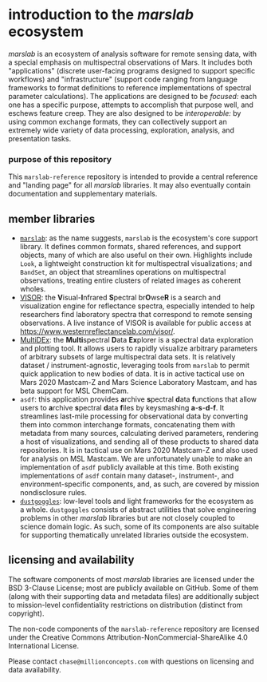 # introduction to the _marslab_ ecosystem

_marslab_ is an ecosystem of analysis software for remote sensing data, with a special emphasis on multispectral observations of Mars. 
It includes both "applications" (discrete user-facing programs designed to support specific workflows) and "infrastructure" 
(support code ranging from language frameworks to format definitions to reference implementations of spectral parameter calculations). 
The applications are designed to be _focused:_ each one has a specific purpose, attempts to accomplish that purpose well, and eschews 
feature creep. They are also designed to be _interoperable:_ by using common exchange formats, they can collectively support an 
extremely wide variety of data processing, exploration, analysis, and presentation tasks.

### purpose of this repository

This `marslab-reference` repository is intended to provide a central reference and "landing page" for all _marslab_ libraries. It 
may also eventually contain documentation and supplementary materials.

## member libraries

* [`marslab`](https://github.com/MillionConcepts/marslab): as the name suggests, `marslab` is the ecosystem's core support library.
It defines common formats, shared references, and support objects, many of which are also useful on their own. Highlights include
`Look`, a lightweight construction kit for multispectral visualizations; and `BandSet`, an object that streamlines operations
on multispectral observations, treating entire clusters of related images as coherent wholes.
* [VISOR](https://github.com/MillionConcepts/wwu_spec): the **V**isual-**I**nfrared **S**pectral br**O**wse**R** is a search and 
visualization engine for reflectance spectra, especially intended to help researchers find laboratory spectra that correspond to 
remote sensing observations. A live instance of VISOR is available for public access at https://www.westernreflectancelab.com/visor/.
* [MultiDEx](https://github.com/MillionConcepts/wwu_spec): the **Multi**spectral **D**ata **Ex**plorer is a spectral data exploration 
and plotting tool. It allows users to rapidly visualize arbitrary parameters of arbitrary subsets of large multispectral 
data sets. It is relatively dataset / instrument-agnostic, leveraging tools from `marslab` to permit quick application to new 
bodies of data. It is in active tactical use on Mars 2020 Mastcam-Z and Mars Science Laboratory Mastcam, and has beta support for 
MSL ChemCam.
* `asdf`: this application provides **a**rchive **s**pectral **d**ata **f**unctions that allow users to **a**rchive **s**pectral 
**d**ata **f**iles by keysmashing **a**-**s**-**d**-**f**. It streamlines last-mile processing for observational data by 
converting them into common interchange formats, concatenating them with metadata from many sources, calculating derived parameters, 
rendering a host of visualizations, and sending all of these products to shared data repositories. It is in tactical use on Mars 
2020 Mastcam-Z and also used for analysis on MSL Mastcam. We are unfortunately unable to make an implementation of `asdf` publicly 
available at this time. Both existing implementations of `asdf` contain many dataset-, instrument-, and environment-specific components, 
and, as such, are covered by mission nondisclosure rules.
* [`dustgoggles`](https://github.com/MillionConcepts/dustgoggles): low-level tools and light frameworks for the ecosystem as a whole. 
`dustgoggles` consists of abstract utilities that solve engineering problems in other _marslab_ libraries but are not closely coupled 
to science domain logic. As such, some of its components are also suitable for supporting thematically unrelated libraries outside
the ecosystem.

## licensing and availability
The software components of most _marslab_ libraries are licensed under the BSD 3-Clause License; most are publicly available on 
GitHub. Some of them (along with their supporting data and metadata files) are additionally subject to mission-level confidentiality
restrictions on distribution (distinct from copyright).

The non-code components of the `marslab-reference` repository are licensed under the Creative Commons 
Attribution-NonCommercial-ShareAlike 4.0 International License.

Please contact `chase@millionconcepts.com` with questions on licensing and data availability.
